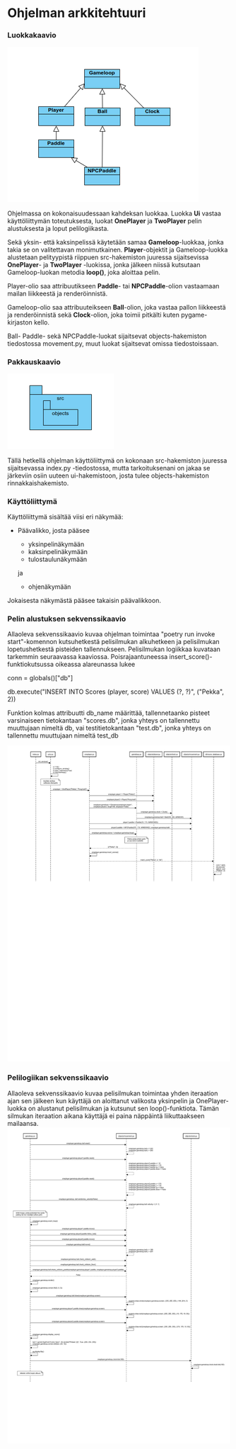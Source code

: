 # Ohjelman arkkitehtuuri

### Luokkakaavio
![Luokkakaavio](./kuvat/luokka.png)

Ohjelmassa on kokonaisuudessaan kahdeksan luokkaa. Luokka <strong>Ui</strong> vastaa käyttöliittymän toteutuksesta, luokat <strong>OnePlayer</strong> ja <strong>TwoPlayer</strong> pelin alustuksesta ja loput pelilogiikasta.

Sekä yksin- että kaksinpelissä käytetään samaa <strong>Gameloop</strong>-luokkaa, jonka takia se on valitettavan monimutkainen. <strong>Player</strong>-objektit ja Gameloop-luokka alustetaan pelityypistä riippuen src-hakemiston juuressa sijaitsevissa <strong>OnePlayer</strong>- ja <strong>TwoPlayer</strong> -luokissa, jonka jälkeen niissä kutsutaan Gameloop-luokan metodia <strong>loop()</strong>, joka aloittaa pelin. 

Player-olio saa attribuutikseen <strong>Paddle</strong>- tai <strong>NPCPaddle</strong>-olion vastaamaan mailan liikkeestä ja renderöinnistä.

Gameloop-olio saa attribuuteikseen <strong>Ball</strong>-olion, joka vastaa pallon liikkeestä ja renderöinnistä sekä <strong>Clock</strong>-olion, joka toimii pitkälti kuten pygame-kirjaston kello.

Ball- Paddle- sekä NPCPaddle-luokat sijaitsevat objects-hakemiston tiedostossa movement.py, muut luokat sijaitsevat omissa tiedostoissaan.

### Pakkauskaavio
![Pakkauskaavio](./kuvat/pakkaus.png)

Tällä hetkellä ohjelman käyttöliittymä on kokonaan src-hakemiston juuressa sijaitsevassa index.py -tiedostossa, mutta tarkoituksenani on jakaa se järkeviin osiin uuteen ui-hakemistoon, josta tulee objects-hakemiston rinnakkaishakemisto.

### Käyttöliittymä

Käyttöliittymä sisältää viisi eri näkymää:

- Päävalikko, josta pääsee
  - yksinpelinäkymään
  - kaksinpelinäkymään
  - tulostaulunäkymään
 
  ja
  - ohjenäkymään

Jokaisesta näkymästä pääsee takaisin päävalikkoon.

### Pelin alustuksen sekvenssikaavio

Allaoleva sekvenssikaavio kuvaa ohjelman toimintaa "poetry run invoke start"-komennon kutsuhetkestä pelisilmukan alkuhetkeen ja pelisilmukan lopetushetkestä pisteiden tallennukseen. Pelisilmukan logiikkaa kuvataan tarkemmin seuraavassa kaaviossa. Poisrajaantuneessa insert_score()-funktiokutsussa oikeassa alareunassa lukee 

conn = globals()["db"]

db.execute("INSERT INTO Scores
(player, score) VALUES (?, ?)",
("Pekka", 2))

Funktion kolmas attribuutti db_name määrittää, tallennetaanko pisteet varsinaiseen tietokantaan "scores.db", jonka yhteys on tallennettu muuttujaan nimeltä db, vai testitietokantaan "test.db", jonka yhteys on tallennettu muuttujaan nimeltä test_db

![Sekvenssikaavio](./kuvat/sekvenssikaavio1.jpg)

### Pelilogiikan sekvenssikaavio

Allaoleva sekvenssikaavio kuvaa pelisilmukan toimintaa yhden iteraation ajan sen jälkeen kun käyttäjä on aloittanut valikosta yksinpelin ja OnePlayer-luokka on alustanut pelisilmukan ja kutsunut sen loop()-funktiota. Tämän silmukan iteraation aikana käyttäjä ei paina näppäintä liikuttaakseen mailaansa.
![Sekvenssikaavio](./kuvat/sekvenssikaavio2.jpg)
